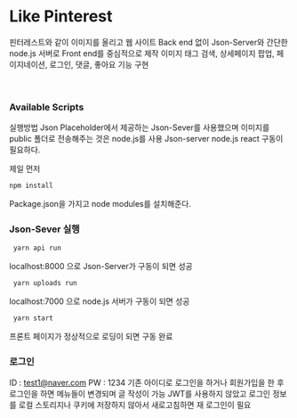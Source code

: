 # Like Pinterest
핀터레스트와 같이 이미지를 올리고 웹 사이트
Back end 없이 Json-Server와 간단한 node.js 서버로 Front end를 중심적으로 제작
이미지 태그 검색, 상세페이지 팝업, 페이지네이션, 로그인, 댓글, 좋아요 기능 구현    
<br>
<br>
### Available Scripts
실행방법 Json Placeholder에서 제공하는 Json-Sever를 사용했으며 이미지를 public 폴더로 전송해주는 것은 node.js를 사용
Json-server 
node.js
react 구동이 필요하다.

제일 먼저
```bash
npm install
```
Package.json을 가지고 node modules를 설치해준다.

### Json-Sever 실행
```bash
 yarn api run
```
localhost:8000 으로 Json-Server가 구동이 되면 성공

```bash
 yarn uploads run
```
localhost:7000 으로 node.js 서버가 구동이 되면 성공

```bash
 yarn start
```
프론트 페이지가 정상적으로 로딩이 되면 구동 완료

### 로그인
ID : test1@naver.com
PW : 1234
기존 아이디로 로그인을 하거나 회원가입을 한 후 로그인을 하면 메뉴들이 변경되며 글 작성이 가능
JWT를 사용하지 않았고 로그인 정보를 로컬 스토리지나 쿠키에 저장하지 않아서 새로고침하면 재 로그인이 필요
